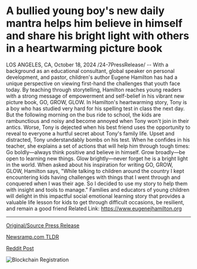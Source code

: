 # A bullied young boy's new daily mantra helps him believe in himself and share his bright light with others in a heartwarming picture book

LOS ANGELES, CA, October 18, 2024 /24-7PressRelease/ -- With a background as an educational consultant, global speaker on personal development, and pastor, children's author Eugene Hamilton has had a unique perspective on viewing first-hand the challenges that youth face today. By teaching through storytelling, Hamilton reaches young readers with a strong message of empowerment and self-belief in his vibrant new picture book, GO, GROW, GLOW.  In Hamilton's heartwarming story, Tony is a boy who has studied very hard for his spelling test in class the next day. But the following morning on the bus ride to school, the kids are rambunctious and noisy and become annoyed when Tony won't join in their antics. Worse, Tony is dejected when his best friend uses the opportunity to reveal to everyone a hurtful secret about Tony's family life. Upset and distracted, Tony understandably bombs on his test. When he confides in his teacher, she explains a set of actions that will help him through tough times: Go boldly—always think positive and believe in himself. Grow broadly—be open to learning new things. Glow brightly—never forget he is a bright light in the world.  When asked about his inspiration for writing GO, GROW, GLOW, Hamilton says, "While talking to children around the country I kept encountering kids having challenges with things that I went through and conquered when I was their age. So I decided to use my story to help them with insight and tools to manage." Families and educators of young children will delight in this impactful social emotional learning story that provides a valuable life lesson for kids to get through difficult occasions, be resilient, and remain a good friend  Related Link: https://www.eugenejhamilton.org 

---

[Original/Source Press Release](https://www.24-7pressrelease.com/press-release/515372/a-bullied-young-boys-new-daily-mantra-helps-him-believe-in-himself-and-share-his-bright-light-with-others-in-a-heartwarming-picture-book)
                    

[Newsramp.com TLDR](https://newsramp.com/curated-news/author-eugene-hamilton-releases-empowering-new-children-s-book-go-grow-glow/c27d20b91fc0dbd3be31d0d5280f24ed) 

 



[Reddit Post](https://www.reddit.com/r/BookNews/comments/1g6ccaa/author_eugene_hamilton_releases_empowering_new/) 



![Blockchain Registration](https://cdn.newsramp.app/24-7PressRelease/qrcode/2410/18/vastvrdS.webp)